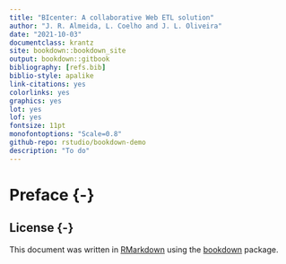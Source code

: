 ```yaml
--- 
title: "BIcenter: A collaborative Web ETL solution"
author: "J. R. Almeida, L. Coelho and J. L. Oliveira"
date: "2021-10-03"
documentclass: krantz
site: bookdown::bookdown_site
output: bookdown::gitbook
bibliography: [refs.bib]
biblio-style: apalike
link-citations: yes
colorlinks: yes
graphics: yes
lot: yes
lof: yes
fontsize: 11pt
monofontoptions: "Scale=0.8"
github-repo: rstudio/bookdown-demo
description: "To do"
---
```




# Preface {-}

<!--<img src="images/Cover/Cover.png" width="250" height="375" alt="Cover image" align="right" style="margin: 0 1em 0 1em" /> -->


## License {-}

This document was written in [RMarkdown](https://rmarkdown.rstudio.com) using the [bookdown](https://bookdown.org) package.
